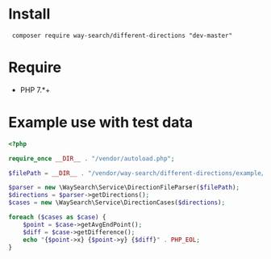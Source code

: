 Install
=
<code> composer require way-search/different-directions "dev-master" </code>

Require
=
- PHP 7.*+

Example use with test data
=
```php
<?php

require_once __DIR__ . "/vendor/autoload.php";

$filePath = __DIR__ . "/vendor/way-search/different-directions/example/data/sample.in";

$parser = new \WaySearch\Service\DirectionFileParser($filePath);
$directions = $parser->getDirections();
$cases = new \WaySearch\Service\DirectionCases($directions);

foreach ($cases as $case) {
    $point = $case->getAvgEndPoint();
    $diff = $case->getDifference();
    echo "{$point->x} {$point->y} {$diff}" . PHP_EOL;
}
```
